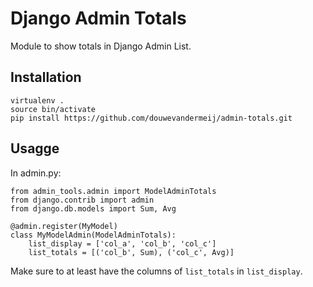 # Django Admin Totals

Module to show totals in Django Admin List.

## Installation

    virtualenv .
    source bin/activate
    pip install https://github.com/douwevandermeij/admin-totals.git

## Usagge

In admin.py:

    from admin_tools.admin import ModelAdminTotals
    from django.contrib import admin
    from django.db.models import Sum, Avg

    @admin.register(MyModel)
    class MyModelAdmin(ModelAdminTotals):
        list_display = ['col_a', 'col_b', 'col_c']
        list_totals = [('col_b', Sum), ('col_c', Avg)]

Make sure to at least have the columns of `list_totals` in `list_display`.
